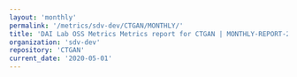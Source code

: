 ```yaml
---
layout: 'monthly'
permalink: '/metrics/sdv-dev/CTGAN/MONTHLY/'
title: 'DAI Lab OSS Metrics Metrics report for CTGAN | MONTHLY-REPORT-2020-05-01'
organization: 'sdv-dev'
repository: 'CTGAN'
current_date: '2020-05-01'
---
```

